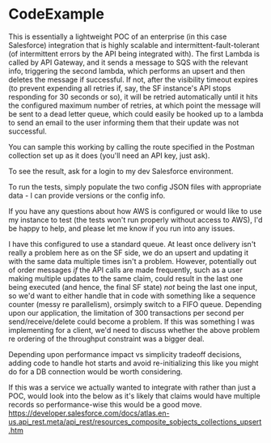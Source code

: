 # CodeExample
This is essentially a lightweight POC of an enterprise (in this case Salesforce) integration that is highly scalable and intermittent-fault-tolerant (of intermittent errors by the API being integrated with). The first Lambda is called by API Gateway, and it sends a message to SQS with the relevant info, triggering the second lambda, which performs an upsert and then deletes the message if successful. 
If not, after the visibility timeout expires (to prevent expending all retries if, say, the SF instance's API stops responding for 30 seconds or so), it will be retried automatically until it hits the configured maximum number of retries, at which point the message will be sent to a dead letter queue, which could easily be hooked up to a lambda to send an email to the user informing them that their update was not successful.

You can sample this working by calling the route specified in the Postman collection set up as it does (you'll need an API key, just ask).

To see the result, ask for a login to my dev Salesforce environment.

To run the tests, simply populate the two config JSON files with appropriate data - I can provide versions or the config info.

If you have any questions about how AWS is configured or would like to use my instance to test (the tests won't run properly without access to AWS), I'd be happy to help, and please let me know if you run into any issues.

I have this configured to use a standard queue.
At least once delivery isn't really a problem here as on the SF side, we do an upsert and updating it with the same data multiple times isn't a problem. However, potentially out of order messages *if* the API calls are made frequently, such as a user making multiple updates to the same claim, could result in the last one being executed (and hence, the final SF state) *not* being the last one input, so we'd want to either handle that in code with something like a sequence counter (messy re parallelism), orsimply switch to a FIFO queue.
Depending upon our application, the limitation of 300 transactions per second per send/receive/delete could become a problem. If this was something I was implementing for a client, we'd need to discuss whether the above problem re ordering of the throughput constraint was a bigger deal.

Depending upon performance impact vs simplicity tradeoff decisions, adding code to handle hot starts and avoid re-initializing this like you might do for a DB connection would be worth considering.

If this was a service we actually wanted to integrate with rather than just a POC, would look into the below as it's likely that claims would have multiple records so performance-wise this would be a good move.
https://developer.salesforce.com/docs/atlas.en-us.api_rest.meta/api_rest/resources_composite_sobjects_collections_upsert.htm